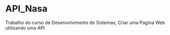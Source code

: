 # API_Nasa
 Trabalho do curso de Desenvolvimento de Sistemas, Criar uma Pagina Web utilizando uma API 
